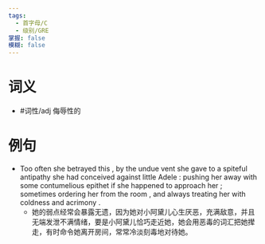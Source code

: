 ```yaml
---
tags:
  - 首字母/C
  - 级别/GRE
掌握: false
模糊: false
---
```

# 词义
- #词性/adj  侮辱性的
# 例句
- Too often she betrayed this , by the undue vent she gave to a spiteful antipathy she had conceived against little Adele : pushing her away with some contumelious epithet if she happened to approach her ; sometimes ordering her from the room , and always treating her with coldness and acrimony .
	- 她的弱点经常会暴露无遗，因为她对小阿黛儿心生厌恶，充满敌意，并且无端发泄不满情绪，要是小阿黛儿恰巧走近她，她会用恶毒的词汇把她撵走，有时命令她离开房间，常常冷淡刻毒地对待她。
